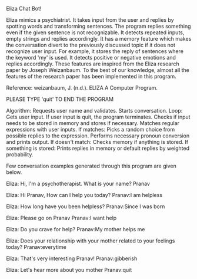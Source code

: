 Eliza Chat Bot!

Eliza mimics a psychiatrist. It takes input from the user and replies by
spotting words and transforming sentences. The program replies something even 
if the given sentence is not recognizable. It detects repeated inputs, empty
strings and replies accordingly. It has a memory feature which makes the
conversation divert to the previously discussed topic if it does not 
recognize user input. For example, it stores the reply of sentences where the keyword
'my' is used. It detects positive or negative emotions and replies accordingly.
These features are inspired from the Eliza research paper by Joseph Weizanbaum. To
the best of our knowledge, almost all the features of the research paper has been 
implemented in this program.

Reference: weizanbaum, J. (n.d.). ELIZA A Computer Program.


    
PLEASE TYPE 'quit' TO END THE PROGRAM

Algorithm:
    Requests user name and validates.
    Starts conversation.
    Loop:
        Gets user input.
        If user input is quit, the program terminates.
        Checks if input needs to be stored in memory and stores if necessary.
        Matches regular expressions with user inputs.
        If matches:
            Picks a random choice from possible replies to the expression.
            Performs necessary pronoun conversion and prints output.
        If doesn't match:
            Checks memory if anything is stored.
            If something is stored:
                Prints replies in memory or default replies by weighted probability.
                 

Few conversation examples generated through this program are given below.

Eliza: Hi, I'm a psychotherapist. What is your name?
Pranav

Eliza: Hi Pranav, How can I help you today?
Pranav:I am helpless

Eliza:  How long have you been helpless?
Pranav:Since I was born

Eliza:  Please go on Pranav
Pranav:I want help

Eliza:  Do you crave for help?
Pranav:My mother helps me

Eliza:  Does your relationship with your mother related to your feelings today?
Pranav:everytime

Eliza:  That's very interesting Pranav!
Pranav:gibberish

Eliza:  Let's hear more about you mother
Pranav:quit
